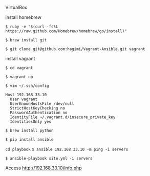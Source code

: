 VirtualBox

install homebrew

`$ ruby -e "$(curl -fsSL https://raw.github.com/Homebrew/homebrew/go/install)"`

`$ brew install git`

`$ git clone git@github.com:hagimi/Vagrant-Ansible.git vagrant`

install vagrant

`$ cd vagrant`

`$ vagrant up`

`$ vim ~/.ssh/config`

    Host 192.168.33.10
      User vagrant
      UserKnownHostsFile /dev/null
      StrictHostKeyChecking no
      PasswordAuthentication no
      IdentityFile ~/.vagrant.d/insecure_private_key
      IdentitiesOnly yes

`$ brew install python`

`$ pip install ansible`

`cd playbook`
`$ ansible 192.168.33.10 -m ping -i servers`

`$ ansible-playbook site.yml -i servers`

Access http://192.168.33.10/info.php
